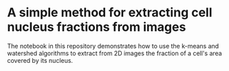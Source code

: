 # A simple method for extracting cell nucleus fractions from images

The notebook in this repository demonstrates how to use the k-means and watershed algorithms to extract from 2D images the fraction of a cell's area covered by its nucleus.
